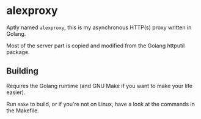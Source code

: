 # alexproxy
Aptly named `alexproxy`, this is my asynchronous HTTP(s) proxy
written in Golang.

Most of the server part is copied and modified from the Golang httputil package.

## Building
Requires the Golang runtime (and GNU Make if you want to make your life easier).

Run `make` to build, or if you're not on Linux, have a look at the
commands in the Makefile.
